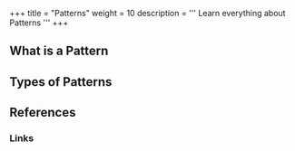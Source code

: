 +++
title = "Patterns"
weight = 10
description = '''
Learn everything about Patterns
'''
+++

## What is a Pattern

## Types of Patterns

## References

### Links
